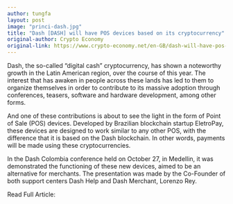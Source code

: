 ```yaml
---
author: tungfa
layout: post
image: "princi-dash.jpg"
title: "Dash [DASH] will have POS devices based on its cryptocurrency"
original-author: Crypto Economy
original-link: https://www.crypto-economy.net/en-GB/dash-will-have-pos-devices/
---
```


Dash, the so-called “digital cash” cryptocurrency, has shown a noteworthy growth in the Latin American region, over the course of this year. The interest that has awaken in people across these lands has led to them to organize themselves in order to contribute to its massive adoption through conferences, teasers, software and hardware development, among other forms.

And one of these contributions is about to see the light in the form of Point of Sale (POS) devices. Developed by Brazilian blockchain startup EletroPay, these devices are designed to work similar to any other POS, with the difference that it is based on the Dash blockchain. In other words, payments will be made using these cryptocurrencies.

In the Dash Colombia conference held on October 27, in Medellin, it was demonstrated the functioning of these new devices, aimed to be an alternative for merchants. The presentation was made by the Co-Founder of both support centers Dash Help and Dash Merchant, Lorenzo Rey.

Read Full Article:

